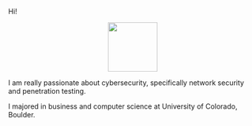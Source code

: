 Hi!
<div id="header" align="center">
  <img src="https://media.giphy.com/media/lcs5BL0NIM4WMv61a9/giphy.gif" width="100"/>
</div>

I am really passionate about cybersecurity, specifically network security and penetration testing.

I majored in business and computer science at University of Colorado, Boulder. 

<!---
AveryMcCauley/AveryMcCauley is a ✨ special ✨ repository because its `README.md` (this file) appears on your GitHub profile.
You can click the Preview link to take a look at your changes.
--->

